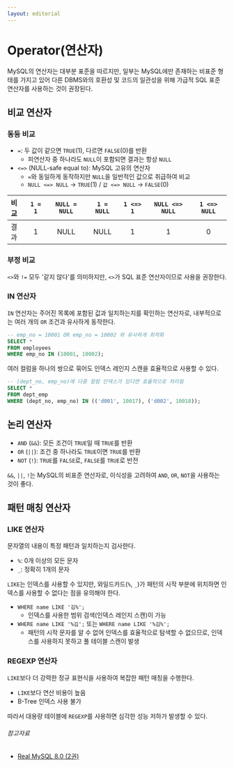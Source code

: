 ```yaml
---
layout: editorial
---
```


# Operator(연산자)

MySQL의 연산자는 대부분 표준을 따르지만, 일부는 MySQL에만 존재하는 비표준 형태를 가지고 있어 다른 DBMS와의 호환성 및 코드의 일관성을 위해 가급적 SQL 표준 연산자를 사용하는 것이 권장된다.

## 비교 연산자

### 동등 비교

- `=`: 두 값이 같으면 `TRUE`(1), 다르면 `FALSE`(0)를 반환
    - 피연산자 중 하나라도 `NULL`이 포함되면 결과는 항상 `NULL`
- `<=>` (NULL-safe equal to): MySQL 고유의 연산자
    - `=`와 동일하게 동작하지만 `NULL`을 일반적인 값으로 취급하여 비교
    - `NULL <=> NULL` -> `TRUE`(1) / `값 <=> NULL` -> `FALSE`(0)

| 비교 | `1 = 1` | `NULL = NULL` | `1 = NULL` | `1 <=> 1` | `NULL <=> NULL` | `1 <=> NULL` |
|:---|:-------:|:-------------:|:----------:|:---------:|:---------------:|:------------:|
| 결과 |    1    |     NULL      |    NULL    |     1     |        1        |      0       |

### 부정 비교

`<>`와 `!=` 모두 '같지 않다'를 의미하지만, `<>`가 SQL 표준 연산자이므로 사용을 권장한다.

### IN 연산자

`IN` 연산자는 주어진 목록에 포함된 값과 일치하는지를 확인하는 연산자로, 내부적으로는 여러 개의 `OR` 조건과 유사하게 동작한다.

```sql
-- emp_no = 10001 OR emp_no = 10002 와 유사하게 최적화
SELECT *
FROM employees
WHERE emp_no IN (10001, 10002);
```

여러 컬럼을 하나의 쌍으로 묶어도 인덱스 레인지 스캔을 효율적으로 사용할 수 있다.

```sql
-- (dept_no, emp_no)에 다중 컬럼 인덱스가 있다면 효율적으로 처리됨
SELECT *
FROM dept_emp
WHERE (dept_no, emp_no) IN (('d001', 10017), ('d002', 10018));
```

## 논리 연산자

- `AND` (`&&`): 모든 조건이 `TRUE`일 때 `TRUE`를 반환
- `OR` (`||`): 조건 중 하나라도 `TRUE`이면 `TRUE`를 반환
- `NOT` (`!`): `TRUE`를 `FALSE`로, `FALSE`를 `TRUE`로 반전

`&&`, `||`, `!`는 MySQL의 비표준 연산자로, 이식성을 고려하여 `AND`, `OR`, `NOT`을 사용하는 것이 좋다.

## 패턴 매칭 연산자

### LIKE 연산자

문자열의 내용이 특정 패턴과 일치하는지 검사한다.

- `%`: 0개 이상의 모든 문자
- `_`: 정확히 1개의 문자

`LIKE`는 인덱스를 사용할 수 있지만, 와일드카드(`%`, `_`)가 패턴의 시작 부분에 위치하면 인덱스를 사용할 수 없다는 점을 유의해야 한다.

- `WHERE name LIKE '김%';`
    - 인덱스를 사용한 범위 검색(인덱스 레인지 스캔)이 가능
- `WHERE name LIKE '%김';` 또는 `WHERE name LIKE '%김%';`
    - 패턴의 시작 문자를 알 수 없어 인덱스를 효율적으로 탐색할 수 없으므로, 인덱스를 사용하지 못하고 풀 테이블 스캔이 발생

### REGEXP 연산자

`LIKE`보다 더 강력한 정규 표현식을 사용하여 복잡한 패턴 매칭을 수행한다.

- `LIKE`보다 연산 비용이 높음
- B-Tree 인덱스 사용 불가

따라서 대용량 테이블에 `REGEXP`를 사용하면 심각한 성능 저하가 발생할 수 있다.

###### 참고자료

- [Real MySQL 8.0 (2권)](https://kobic.net/book/bookInfo/view.do?isbn=9791158392727)
